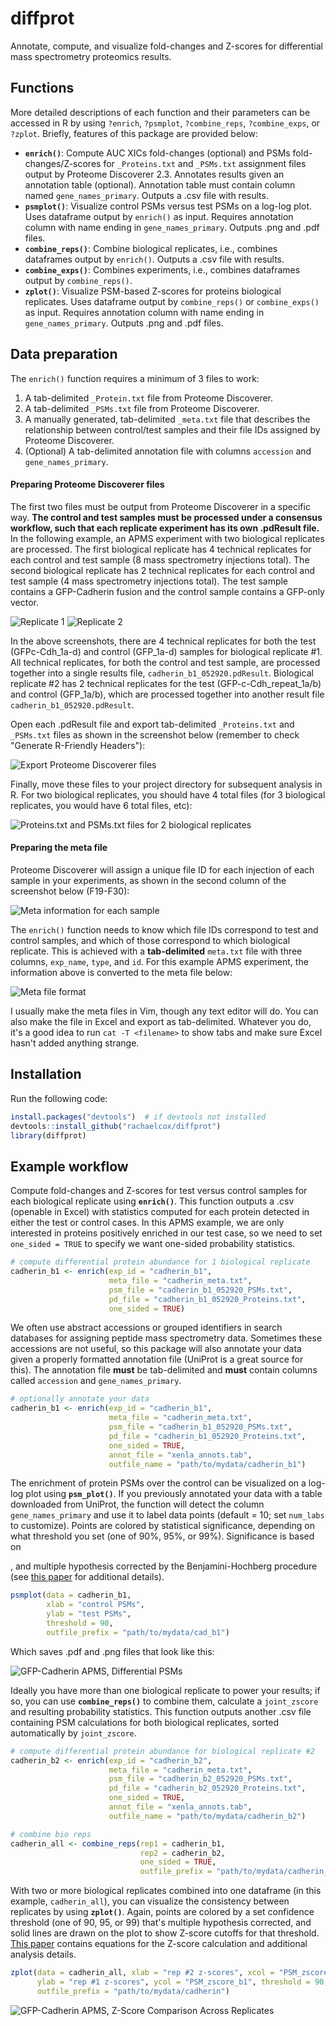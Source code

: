 # diffprot
Annotate, compute, and visualize fold-changes and Z-scores for differential mass spectrometry proteomics results.

## Functions
More detailed descriptions of each function and their parameters can be accessed in R by using `?enrich`, `?psmplot`, `?combine_reps`, `?combine_exps`, or `?zplot`. Briefly, features of this package are provided below:

- **`enrich()`**: Compute AUC XICs fold-changes (optional) and PSMs fold-changes/Z-scores for `_Proteins.txt` and `_PSMs.txt` assignment files output by Proteome Discoverer 2.3. Annotates results given an annotation table (optional). Annotation table must contain column named `gene_names_primary`. Outputs a .csv file with results.
- **`psmplot()`**: Visualize control PSMs versus test PSMs on a log-log plot. Uses dataframe output by `enrich()` as input. Requires annotation column with name ending in `gene_names_primary`. Outputs .png and .pdf files.
- **`combine_reps()`**: Combine biological replicates, i.e., combines dataframes output by `enrich()`. Outputs a .csv file with results.
- **`combine_exps()`**: Combines experiments, i.e., combines dataframes output by `combine_reps()`.
- **`zplot()`**: Visualize PSM-based Z-scores for proteins biological replicates. Uses dataframe output by `combine_reps()` or `combine_exps()` as input. Requires annotation column with name ending in `gene_names_primary`. Outputs .png and .pdf files.

## Data preparation

The `enrich()` function requires a minimum of 3 files to work:

1. A tab-delimited `_Protein.txt` file from Proteome Discoverer.
2. A tab-delimited `_PSMs.txt` file from Proteome Discoverer.
3. A manually generated, tab-delimited `_meta.txt` file that describes the relationship between control/test samples and their file IDs assigned by Proteome Discoverer.
4. (Optional) A tab-delimited annotation file with columns `accession` and `gene_names_primary`.

#### **Preparing Proteome Discoverer files**

The first two files must be output from Proteome Discoverer in a specific way. **The control and test samples must be processed under a consensus workflow, such that each replicate experiment has its own .pdResult file.** In the following example, an APMS experiment with two biological replicates are processed. The first biological replicate has 4 technical replicates for each control and test sample (8 mass spectrometry injections total). The second biological replicate has 2 technical replicates for each control and test sample (4 mass spectrometry injections total). The test sample contains a GFP-Cadherin fusion and the control sample contains a GFP-only vector.

![Replicate 1](/data_prep/consensus_assignment_b1.PNG)
![Replicate 2](/data_prep/consensus_assignment_b2.PNG)

In the above screenshots, there are 4 technical replicates for both the test (GFPc-Cdh_1a-d) and control (GFP_1a-d) samples for biological replicate #1. All technical replicates, for both the control and test sample, are processed together into a single results file, `cadherin_b1_052920.pdResult`. Biological replicate #2 has 2 technical replicates for the test (GFP-c-Cdh_repeat_1a/b) and control (GFP_1a/b), which are processed together into another result file `cadherin_b1_052920.pdResult`.

Open each .pdResult file and export tab-delimited `_Proteins.txt` and `_PSMs.txt` files as shown in the screenshot below (remember to check "Generate R-Friendly Headers"):

![Export Proteome Discoverer files](/data_prep/export.PNG)

Finally, move these files to your project directory for subsequent analysis in R. For two biological replicates, you should have 4 total files (for 3 biological replicates, you would have 6 total files, etc):

![Proteins.txt and PSMs.txt files for 2 biological replicates](/data_prep/files.PNG)

#### Preparing the meta file

Proteome Discoverer will assign a unique file ID for each injection of each sample in your experiments, as shown in the second column of the screenshot below (F19-F30):

![Meta information for each sample](/data_prep/meta_info.PNG)

The `enrich()` function needs to know which file IDs correspond to test and control samples, and which of those correspond to which biological replicate. This is achieved with a **tab-delimited** `meta.txt` file with three columns, `exp_name`, `type`, and `id`. For this example APMS experiment, the information above is converted to the meta file below:

![Meta file format](/data_prep/meta_file.PNG)

I usually make the meta files in Vim, though any text editor will do. You can also make the file in Excel and export as tab-delimited. Whatever you do, it's a good idea to run `cat -T <filename>` to show tabs and make sure Excel hasn't added anything strange.

## Installation
Run the following code:
```r
install.packages("devtools")  # if devtools not installed
devtools::install_github("rachaelcox/diffprot")
library(diffprot)
```
## Example workflow
Compute fold-changes and Z-scores for test versus control samples for each biological replicate using **`enrich()`**. This function outputs a .csv (openable in Excel) with statistics computed for each protein detected in either the test or control cases. In this APMS example, we are only interested in proteins positively enriched in our test case, so we need to set `one_sided = TRUE` to specify we want one-sided probability statistics.
```r
# compute differential protein abundance for 1 biological replicate
cadherin_b1 <- enrich(exp_id = "cadherin_b1",
                      meta_file = "cadherin_meta.txt",
                      psm_file = "cadherin_b1_052920_PSMs.txt",
                      pd_file = "cadherin_b1_052920_Proteins.txt",
                      one_sided = TRUE)
```
We often use abstract accessions or grouped identifiers in search databases for assigning peptide mass spectrometry data. Sometimes these accessions are not useful, so this package will also annotate your data given a properly formatted annotation file (UniProt is a great source for this). The annotation file **must** be tab-delimited and **must** contain columns called `accession` and `gene_names_primary`.
```r
# optionally annotate your data
cadherin_b1 <- enrich(exp_id = "cadherin_b1",
                      meta_file = "cadherin_meta.txt",
                      psm_file = "cadherin_b1_052920_PSMs.txt",
                      pd_file = "cadherin_b1_052920_Proteins.txt",
                      one_sided = TRUE,
                      annot_file = "xenla_annots.tab",
                      outfile_name = "path/to/mydata/cadherin_b1")
```
The enrichment of protein PSMs over the control can be visualized on a log-log plot using **`psm_plot()`**. If you previously annotated your data with a table downloaded from UniProt, the function will detect the column `gene_names_primary` and use it to label data points (default = 10; set `num_labs` to customize). Points are colored by statistical significance, depending on what threshold you set (one of 90%, 95%, or 99%). Significance is based on 


, and multiple hypothesis corrected by the Benjamini-Hochberg procedure (see [this paper](https://elifesciences.org/articles/58662) for additional details).
```r
psmplot(data = cadherin_b1, 
        xlab = "control PSMs", 
        ylab = "test PSMs", 
        threshold = 90, 
        outfile_prefix = "path/to/mydata/cad_b1")
```
Which saves .pdf and .png files that look like this:

![GFP-Cadherin APMS, Differential PSMs](inst/extdata/figures/cad_b1_PSMloglog.png)

Ideally you have more than one biological replicate to power your results; if so, you can use **`combine_reps()`** to combine them, calculate a `joint_zscore` and resulting probability statistics. This function outputs another .csv file containing PSM calculations for both biological replicates, sorted automatically by `joint_zscore`.
```r
# compute differential protein abundance for biological replicate #2
cadherin_b2 <- enrich(exp_id = "cadherin_b2",
                      meta_file = "cadherin_meta.txt",
                      psm_file = "cadherin_b2_052920_PSMs.txt",
                      pd_file = "cadherin_b2_052920_Proteins.txt",
                      one_sided = TRUE,
                      annot_file = "xenla_annots.tab",
                      outfile_name = "path/to/mydata/cadherin_b2")

# combine bio reps
cadherin_all <- combine_reps(rep1 = cadherin_b1,
                             rep2 = cadherin_b2,
                             one_sided = TRUE,
                             outfile_prefix = "path/to/mydata/cadherin_all")
```
With two or more biological replicates combined into one dataframe (in this example, `cadherin_all`), you can visualize the consistency between replicates by using **`zplot()`**. Again, points are colored by a set confidence threshold (one of 90, 95, or 99) that's multiple hypothesis corrected, and solid lines are drawn on the plot to show Z-score cutoffs for that threshold. [This paper](https://elifesciences.org/articles/58662) contains equations for the Z-score calculation and additional analysis details.
```r
zplot(data = cadherin_all, xlab = "rep #2 z-scores", xcol = "PSM_zscore_b2",
      ylab = "rep #1 z-scores", ycol = "PSM_zscore_b1", threshold = 90,
      outfile_prefix = "path/to/mydata/cadherin")
```
![GFP-Cadherin APMS, Z-Score Comparison Across Replicates](inst/extdata/figures/cadherin_zplot.png)


